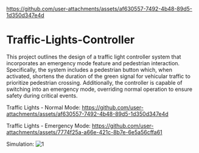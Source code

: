 https://github.com/user-attachments/assets/af630557-7492-4b48-89d5-1d350d347e4d
# Traffic-Lights-Controller
This project outlines the design of a traffic light controller system that incorporates an emergency mode feature and pedestrian interaction. Specifically, the system includes a pedestrian button which, when activated, shortens the duration of the green signal for vehicular traffic to prioritize pedestrian crossing. Additionally, the controller is capable of switching into an emergency mode, overriding normal operation to ensure safety during critical events.

Traffic Lights - Normal Mode:
https://github.com/user-attachments/assets/af630557-7492-4b48-89d5-1d350d347e4d

Traffic Lights - Emergency Mode:
https://github.com/user-attachments/assets/7774f25a-a66e-421c-8b7e-6e5a56cffa61

Simulation:
![1](https://github.com/user-attachments/assets/ed007762-74b3-4e94-b316-8e735369d160)
